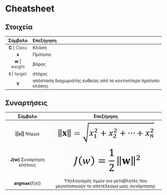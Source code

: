 # Cheatsheet

## Στοιχεία

|             Σύμβολο             | Επεξήγηση        |
| :---------------------------: | :----------------- |
|      **C** \| <span style="opacity:0.8">Class                        | Κλάση</span>     |
|      **x**                        | Πρότυπο            |
|      **w** \| <span style="opacity:0.8">weight</span>       | βάρος                     |
| **t** \| <span style="opacity:0.8">target</span>            | στόχος                    |
| **γ**            | απόσταση διαχωριστής ευθείας από το κοντινότερο πρότυπο κλάσης                    |


## Συναρτήσεις
|             Σύμβολο             | Επεξήγηση        |
| :---------------------------: | :-----------------: |
|     **\|\|x\|\|** Νόρμα                        | <img src="./images/norma.JPG"/>     |
|      **J(w)** Συνάρτηση κόστους                         | <img src="./images/cost.JPG"/>           | 
|      **argmax**{f(x)}                         | Υπολογισμός τιμών για μεταβλητές που μεγιστοποιούν το αποτέλεσμα μιας συνάρτησης           |

